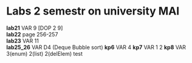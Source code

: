 # Labs 2 semestr on university MAI

**lab21** VAR 9 [DOP 2 9]  
**lab22** page 256-257  
**lab23** VAR 11  
**lab25_26** VAR D4 (Deque Bubble sort)
**kp6** VAR 4
**kp7** VAR 1 2
**kp8** VAR 3(enum) 2(list) 2(delElem)
test
